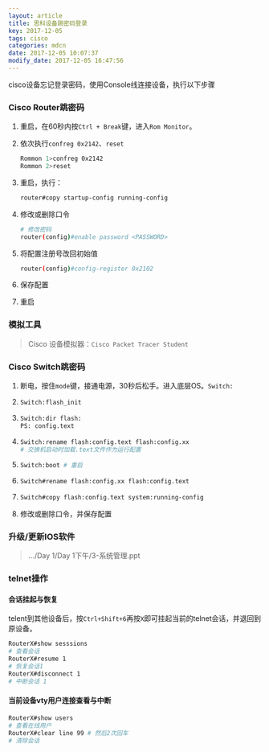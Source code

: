 ```yaml
---
layout: article
title: 思科设备跳密码登录
key: 2017-12-05
tags: cisco
categories: mdcn
date: 2017-12-05 10:07:37
modify_date: 2017-12-05 16:47:56
---
```


cisco设备忘记登录密码，使用Console线连接设备，执行以下步骤

<!--more-->

### Cisco Router跳密码

1. 重启，在60秒内按`Ctrl + Break`键，进入`Rom Monitor`。

2. 依次执行`confreg 0x2142`、`reset`

   ```sh
   Rommon 1>confreg 0x2142
   Rommon 2>reset
   ```

3. 重启，执行：

   ```sh
   router#copy startup-config running-config
   ```

4. 修改或删除口令

   ```sh
   # 修改密码
   router(config)#enable password <PASSWORD>
   ```

5. 将配置注册号改回初始值

   ```sh
   router(config)#config-register 0x2102
   ```

6. 保存配置

7. 重启


### 模拟工具

> Cisco 设备模拟器：`Cisco Packet Tracer Student`

### Cisco Switch跳密码

1. 断电，按住`mode`键，接通电源，30秒后松手。进入底层OS。`Switch:`

2. ```sh
   Switch:flash_init
   ```

3. ```sh
   Switch:dir flash:
   PS: config.text
   ```

4. ```sh
   Switch:rename flash:config.text flash:config.xx
   # 交换机启动时加载.text文件作为运行配置
   ```

5. ```sh
   Switch:boot # 重启
   ```

6. ```sh
   Switch#rename flash:config.xx flash:config.text
   ```

7. ```sh
   Switch#copy flash:config.text system:running-config
   ```

8. 修改或删除口令，并保存配置

### 升级/更新IOS软件

> .../Day 1/Day 1下午/3-系统管理.ppt

### telnet操作

#### 会话挂起与恢复

telent到其他设备后，按`Ctrl+Shift+6`再按`X`即可挂起当前的telnet会话，并退回到原设备。

```sh
RouterX#show sesssions
# 查看会话
RouterX#resume 1
# 恢复会话1
RouterX#disconnect 1
# 中断会话 1
```

#### 当前设备vty用户连接查看与中断

``` sh
RouterX#show users
# 查看在线用户
RouterX#clear line 99 # 然后2次回车
# 清除会话
```

